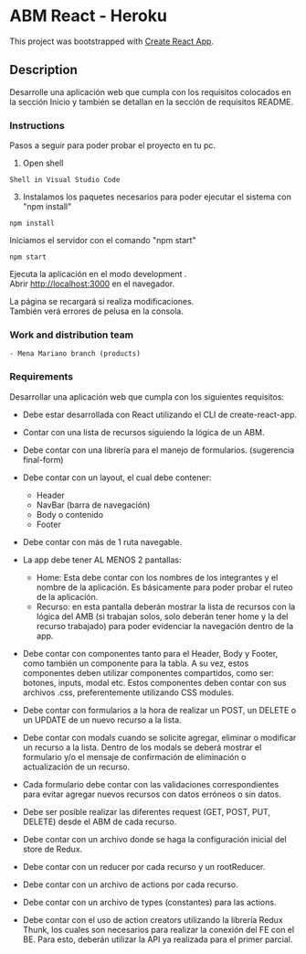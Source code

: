# ABM React - Heroku

This project was bootstrapped with [Create React App](https://github.com/facebook/create-react-app).

## Description

Desarrolle una aplicación web que cumpla con los requisitos colocados en la sección Inicio y también se detallan en la sección de requisitos README.

### Instructions

Pasos a seguir para poder probar el proyecto en tu pc.

1. Open shell
```shel
Shell in Visual Studio Code
```

3. Instalamos los paquetes necesarios para poder ejecutar el sistema con "npm install"
```shel
npm install
```

Iniciamos el servidor con el comando "npm start"
```shel
npm start
```

Ejecuta la aplicación en el modo development .\
Abrir [http://localhost:3000](http://localhost:3000) en el navegador.

La página se recargará si realiza modificaciones. \
También verá errores de pelusa en la consola.

### Work and distribution team

```
- Mena Mariano branch (products)
```
### Requirements

Desarrollar una aplicación web que cumpla con los siguientes requisitos:

- Debe estar desarrollada con React utilizando el CLI de create-react-app.
- Contar con una lista de recursos siguiendo la lógica de un ABM.
- Debe contar con una librería para el manejo de formularios. (sugerencia final-form)

- Debe contar con un layout, el cual debe contener:
    - Header
    - NavBar (barra de navegación)
    - Body o contenido
    - Footer

- Debe contar con más de 1 ruta navegable.

- La app debe tener AL MENOS 2 pantallas:
    - Home: Esta debe contar con los nombres de los integrantes y el nombre de la
aplicación. Es básicamente para poder probar el ruteo de la aplicación.
    - Recurso: en esta pantalla deberán mostrar la lista de recursos con la lógica del
AMB (si trabajan solos, solo deberán tener home y la del recurso trabajado) para
poder evidenciar la navegación dentro de la app.

- Debe contar con componentes tanto para el Header, Body y Footer, como también un
componente para la tabla. A su vez, estos componentes deben utilizar componentes
compartidos, como ser: botones, inputs, modal etc. Estos componentes deben contar
con sus archivos .css, preferentemente utilizando CSS modules.
- Debe contar con formularios a la hora de realizar un POST, un DELETE o un UPDATE
de un nuevo recurso a la lista.
- Debe contar con modals cuando se solicite agregar, eliminar o modificar un recurso a la
lista. Dentro de los modals se deberá mostrar el formulario y/o el mensaje de
confirmación de eliminación o actualización de un recurso.
- Cada formulario debe contar con las validaciones correspondientes para evitar agregar
nuevos recursos con datos erróneos o sin datos.
- Debe ser posible realizar las diferentes request (GET, POST, PUT, DELETE) desde el
ABM de cada recurso.
- Debe contar con un archivo donde se haga la configuración inicial del store de Redux.
- Debe contar con un reducer por cada recurso y un rootReducer.
- Debe contar con un archivo de actions por cada recurso.
- Debe contar con un archivo de types (constantes) para las actions.
- Debe contar con el uso de action creators utilizando la librería Redux Thunk, los cuales
son necesarios para realizar la conexión del FE con el BE. Para esto, deberán utilizar la
API ya realizada para el primer parcial.
